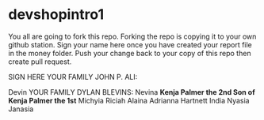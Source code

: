 # devshopintro1
You all are going to fork this repo. Forking the repo is copying it to your own github station.
Sign your name here once you have created your report file in the money folder.
Push your change back to your copy of this repo then create pull request.



SIGN HERE YOUR FAMILY JOHN P. ALI:

Devin
YOUR FAMILY DYLAN BLEVINS:
Nevina
**Kenja Palmer the 2nd Son of Kenja Palmer the 1st**
Michyia 
Riciah
Alaina
Adrianna Hartnett
India
Nyasia 
Janasia


